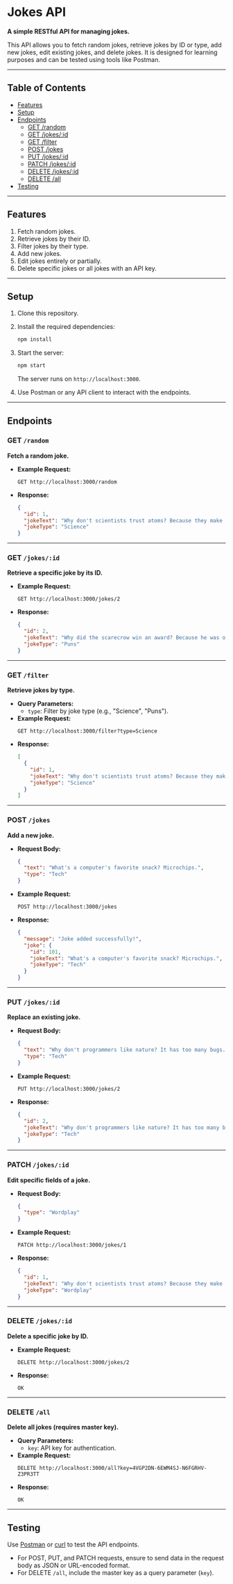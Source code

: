 # Jokes API  

**A simple RESTful API for managing jokes.**  

This API allows you to fetch random jokes, retrieve jokes by ID or type, add new jokes, edit existing jokes, and delete jokes. It is designed for learning purposes and can be tested using tools like Postman.  

---

## Table of Contents  

- [Features](#features)  
- [Setup](#setup)  
- [Endpoints](#endpoints)  
  - [GET /random](#get-random)  
  - [GET /jokes/:id](#get-jokesid)  
  - [GET /filter](#get-filter)  
  - [POST /jokes](#post-jokes)  
  - [PUT /jokes/:id](#put-jokesid)  
  - [PATCH /jokes/:id](#patch-jokesid)  
  - [DELETE /jokes/:id](#delete-jokesid)  
  - [DELETE /all](#delete-all)  
- [Testing](#testing)  

---

## Features  

1. Fetch random jokes.  
2. Retrieve jokes by their ID.  
3. Filter jokes by their type.  
4. Add new jokes.  
5. Edit jokes entirely or partially.  
6. Delete specific jokes or all jokes with an API key.  

---

## Setup  

1. Clone this repository.  
2. Install the required dependencies:  
   ```bash
   npm install
   ```
3. Start the server:  
   ```bash
   npm start
   ```  
   The server runs on `http://localhost:3000`.

4. Use Postman or any API client to interact with the endpoints.

---

## Endpoints  

### GET `/random`  

**Fetch a random joke.**  
- **Example Request:**  
  ```http
  GET http://localhost:3000/random
  ```
- **Response:**  
  ```json
  {
    "id": 1,
    "jokeText": "Why don't scientists trust atoms? Because they make up everything.",
    "jokeType": "Science"
  }
  ```

---

### GET `/jokes/:id`  

**Retrieve a specific joke by its ID.**  
- **Example Request:**  
  ```http
  GET http://localhost:3000/jokes/2
  ```
- **Response:**  
  ```json
  {
    "id": 2,
    "jokeText": "Why did the scarecrow win an award? Because he was outstanding in his field.",
    "jokeType": "Puns"
  }
  ```

---

### GET `/filter`  

**Retrieve jokes by type.**  
- **Query Parameters:**  
  - `type`: Filter by joke type (e.g., "Science", "Puns").  
- **Example Request:**  
  ```http
  GET http://localhost:3000/filter?type=Science
  ```
- **Response:**  
  ```json
  [
    {
      "id": 1,
      "jokeText": "Why don't scientists trust atoms? Because they make up everything.",
      "jokeType": "Science"
    }
  ]
  ```

---

### POST `/jokes`  

**Add a new joke.**  
- **Request Body:**  
  ```json
  {
    "text": "What's a computer's favorite snack? Microchips.",
    "type": "Tech"
  }
  ```
- **Example Request:**  
  ```http
  POST http://localhost:3000/jokes
  ```
- **Response:**  
  ```json
  {
    "message": "Joke added successfully!",
    "joke": {
      "id": 101,
      "jokeText": "What's a computer's favorite snack? Microchips.",
      "jokeType": "Tech"
    }
  }
  ```

---

### PUT `/jokes/:id`  

**Replace an existing joke.**  
- **Request Body:**  
  ```json
  {
    "text": "Why don't programmers like nature? It has too many bugs.",
    "type": "Tech"
  }
  ```
- **Example Request:**  
  ```http
  PUT http://localhost:3000/jokes/2
  ```
- **Response:**  
  ```json
  {
    "id": 2,
    "jokeText": "Why don't programmers like nature? It has too many bugs.",
    "jokeType": "Tech"
  }
  ```

---

### PATCH `/jokes/:id`  

**Edit specific fields of a joke.**  
- **Request Body:**  
  ```json
  {
    "type": "Wordplay"
  }
  ```
- **Example Request:**  
  ```http
  PATCH http://localhost:3000/jokes/1
  ```
- **Response:**  
  ```json
  {
    "id": 1,
    "jokeText": "Why don't scientists trust atoms? Because they make up everything.",
    "jokeType": "Wordplay"
  }
  ```

---

### DELETE `/jokes/:id`  

**Delete a specific joke by ID.**  
- **Example Request:**  
  ```http
  DELETE http://localhost:3000/jokes/2
  ```
- **Response:**  
  ```http
  OK
  ```

---

### DELETE `/all`  

**Delete all jokes (requires master key).**  
- **Query Parameters:**  
  - `key`: API key for authentication.  
- **Example Request:**  
  ```http
  DELETE http://localhost:3000/all?key=4VGP2DN-6EWM4SJ-N6FGRHV-Z3PR3TT
  ```
- **Response:**  
  ```http
  OK
  ```

---

## Testing  

Use [Postman](https://www.postman.com/) or [curl](https://curl.se/) to test the API endpoints.  
- For POST, PUT, and PATCH requests, ensure to send data in the request body as JSON or URL-encoded format.  
- For DELETE `/all`, include the master key as a query parameter (`key`).

